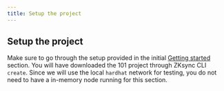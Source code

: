 ```yaml
---
title: Setup the project
---
```


## Setup the project

Make sure to go through the setup provided in the initial [Getting started](/zksync-era/guides/zksync-101) section.
You will have downloaded the 101 project through ZKsync CLI `create`.
Since we will use the local `hardhat` network for testing, you do not need to have a
in-memory node running for this section.
